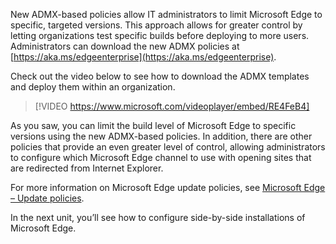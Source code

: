 New ADMX-based policies allow IT administrators to limit Microsoft Edge to specific, targeted versions. This approach allows for greater control by letting organizations test specific builds before deploying to more users.  Administrators can download the new ADMX policies at [https://aka.ms/edgeenterprise](https://aka.ms/edgeenterprise).

Check out the video below to see how to download the ADMX templates and deploy them within an organization.

> [!VIDEO https://www.microsoft.com/videoplayer/embed/RE4FeB4]

As you saw, you can limit the build level of Microsoft Edge to specific versions using the new ADMX-based policies.  In addition, there are other policies that provide an even greater level of control, allowing administrators to configure which Microsoft Edge channel to use with opening sites that are redirected from Internet Explorer.

For more information on Microsoft Edge update policies, see [Microsoft Edge – Update policies](/deployedge/microsoft-edge-update-policies).

In the next unit, you’ll see how to configure side-by-side installations of Microsoft Edge.
